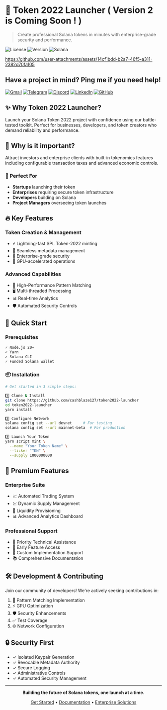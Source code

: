 # 🚀 Token 2022 Launcher ( Version 2 is Coming Soon ! )

> Create professional Solana tokens in minutes with enterprise-grade security and performance.

![License](https://img.shields.io/badge/license-MIT-blue.svg)
![Version](https://img.shields.io/badge/version-1.0.0-green.svg)
![Solana](https://img.shields.io/badge/Solana-Token2022-purple.svg)

https://github.com/user-attachments/assets/14cf1bdd-b2a7-46f5-a311-2382d70fa105


## Have a project in mind? Ping me if you need help!

[![Gmail](https://img.shields.io/badge/Gmail-EA4335?style=for-the-badge&logo=gmail&logoColor=white)](mailto:cashblaze129@gmail.com)
[![Telegram](https://img.shields.io/badge/Telegram-0088cc?style=for-the-badge&logo=telegram&logoColor=white)](https://t.me/cashblaze127)
[![Discord](https://img.shields.io/badge/Discord-5865F2?style=for-the-badge&logo=discord&logoColor=white)](https://discordapp.com/users/965772784653443215)
[![LinkedIn](https://img.shields.io/badge/LinkedIn-0A66C2?style=for-the-badge&logo=linkedin&logoColor=white)](https://www.linkedin.com/in/legend-keyvel-alston)
[![GitHub](https://img.shields.io/badge/GitHub-181717?style=for-the-badge&logo=github&logoColor=white)](https://github.com/cashblaze127)


## ✨ Why Token 2022 Launcher?

Launch your Solana Token 2022 project with confidence using our battle-tested toolkit. Perfect for businesses, developers, and token creators who demand reliability and performance.

## 🤝 Why is it important?
Attract investors and enterprise clients with built-in tokenomics features including configurable transaction taxes and advanced economic controls.

### 🎯 Perfect For
- **Startups** launching their token
- **Enterprises** requiring secure token infrastructure
- **Developers** building on Solana
- **Project Managers** overseeing token launches

## 🔥 Key Features

### Token Creation & Management
- ⚡ Lightning-fast SPL Token-2022 minting
- 🎨 Seamless metadata management
- 🔐 Enterprise-grade security
- 🚄 GPU-accelerated operations

### Advanced Capabilities
- 🎯 High-Performance Pattern Matching
- 🖥️ Multi-threaded Processing
- 📊 Real-time Analytics
- 🛡️ Automated Security Controls

## 🚀 Quick Start

### Prerequisites
```bash
✓ Node.js 20+
✓ Yarn
✓ Solana CLI
✓ Funded Solana wallet
```

### 📦 Installation

```bash
# Get started in 3 simple steps:

1️⃣ Clone & Install
git clone https://github.com/cashblaze127/token2022-launcher
cd token2022-launcher
yarn install

2️⃣ Configure Network
solana config set --url devnet     # For testing
solana config set --url mainnet-beta  # For production

3️⃣ Launch Your Token
yarn script mint \
  --name "Your Token Name" \
  --ticker "TKN" \
  --supply 1000000000
```

## 💎 Premium Features

### Enterprise Suite
- 📈 Automated Trading System
- 💹 Dynamic Supply Management
- 🌊 Liquidity Provisioning
- 📊 Advanced Analytics Dashboard

### Professional Support
- 🎯 Priority Technical Assistance
- 🔑 Early Feature Access
- 👥 Custom Implementation Support
- 📚 Comprehensive Documentation

## 🛠️ Development & Contributing

Join our community of developers! We're actively seeking contributions in:

1. 🎯 Pattern Matching Implementation
2. ⚡ GPU Optimization
3. 🛡️ Security Enhancements
4. ✅ Test Coverage
5. 🌐 Network Configuration

## 🔒 Security First

- ✓ Isolated Keypair Generation
- ✓ Revocable Metadata Authority
- ✓ Secure Logging
- ✓ Administrative Controls
- ✓ Automated Security Management

---

<div align="center">

**Building the future of Solana tokens, one launch at a time.**

[Get Started](#quick-start) • [Documentation](docs/) • [Enterprise Solutions](enterprise/)

</div>
